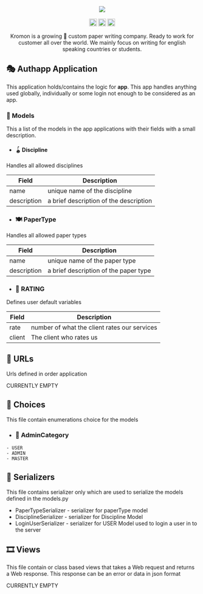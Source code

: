 <p align="center">
    <img src="https://github.com/IAmGitau/freelancer-backend/blob/master/templates/img/Kromon.png">
    <br>
    <br>
    <img height="20px" src="https://api.netlify.com/api/v1/badges/88afbb86-1657-4de0-b211-79371fd3004a/deploy-status">
    <img height="20px" src="https://github.com/IAmGitau/freelancer-backend/workflows/Unit%20Tests/badge.svg">
    <img height="20px" src="https://github.com/IAmGitau/freelancer-backend/workflows/Linting/badge.svg">
</p>
<p align="center">
Kromon is a growing 🚀 custom paper writing company. Ready to work for customer all over the world. We mainly focus on writing for english speaking countries or students.
</p>

## 🎭 Authapp Application
This application holds/contains the logic for **app**. This app handles anything used globally, individually or some login not enough to be considered as an app.

### 🍡 Models
This a list of the models in the app applications with their fields with a small description.


   - #### 🪀 Discipline
   
   Handles all allowed disciplines
   
   Field | Description
   --- | ---
   name | unique name of the discipline
   description | a brief description of the description
   
   - ### 🍽 PaperType
   
   Handles all allowed paper types
    
   Field | Description
   --- | ---
   name | unique name of the paper type
   description | a brief description of the paper type 
   
   - ### 🍚 RATING
   
   Defines user default variables
   
   Field | Description
   --- | ---
   rate | number of what the client rates our services
   client | The client who rates us

## 🍟 URLs

Urls defined in order application

CURRENTLY EMPTY 

## 🛴 Choices

This file contain enumerations choice for the models

   - ### 🎍 AdminCategory
    - USER
    - ADMIN
    - MASTER 

## 🍟 Serializers

This file contains serializer only which are used to serialize the models defined in the models.py

- PaperTypeSerializer - serializer for paperType model 
- DisciplineSerializer - serializer for Discipline Model
- LoginUserSerializer - serializer for USER Model used to login a user in to the server

## 🎞 Views

This file contain or class based views that takes a Web request and returns a Web response. This response can be an error or data in json format
 
 CURRENTLY EMPTY
